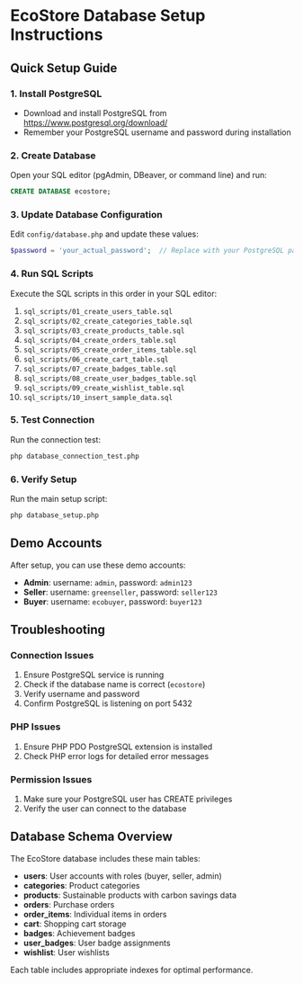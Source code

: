 # EcoStore Database Setup Instructions

## Quick Setup Guide

### 1. Install PostgreSQL
- Download and install PostgreSQL from https://www.postgresql.org/download/
- Remember your PostgreSQL username and password during installation

### 2. Create Database
Open your SQL editor (pgAdmin, DBeaver, or command line) and run:
```sql
CREATE DATABASE ecostore;
```

### 3. Update Database Configuration
Edit `config/database.php` and update these values:
```php
$password = 'your_actual_password';  // Replace with your PostgreSQL password
```

### 4. Run SQL Scripts
Execute the SQL scripts in this order in your SQL editor:

1. `sql_scripts/01_create_users_table.sql`
2. `sql_scripts/02_create_categories_table.sql`
3. `sql_scripts/03_create_products_table.sql`
4. `sql_scripts/04_create_orders_table.sql`
5. `sql_scripts/05_create_order_items_table.sql`
6. `sql_scripts/06_create_cart_table.sql`
7. `sql_scripts/07_create_badges_table.sql`
8. `sql_scripts/08_create_user_badges_table.sql`
9. `sql_scripts/09_create_wishlist_table.sql`
10. `sql_scripts/10_insert_sample_data.sql`

### 5. Test Connection
Run the connection test:
```bash
php database_connection_test.php
```

### 6. Verify Setup
Run the main setup script:
```bash
php database_setup.php
```

## Demo Accounts
After setup, you can use these demo accounts:
- **Admin**: username: `admin`, password: `admin123`
- **Seller**: username: `greenseller`, password: `seller123`
- **Buyer**: username: `ecobuyer`, password: `buyer123`

## Troubleshooting

### Connection Issues
1. Ensure PostgreSQL service is running
2. Check if the database name is correct (`ecostore`)
3. Verify username and password
4. Confirm PostgreSQL is listening on port 5432

### PHP Issues
1. Ensure PHP PDO PostgreSQL extension is installed
2. Check PHP error logs for detailed error messages

### Permission Issues
1. Make sure your PostgreSQL user has CREATE privileges
2. Verify the user can connect to the database

## Database Schema Overview

The EcoStore database includes these main tables:
- **users**: User accounts with roles (buyer, seller, admin)
- **categories**: Product categories
- **products**: Sustainable products with carbon savings data
- **orders**: Purchase orders
- **order_items**: Individual items in orders
- **cart**: Shopping cart storage
- **badges**: Achievement badges
- **user_badges**: User badge assignments
- **wishlist**: User wishlists

Each table includes appropriate indexes for optimal performance.